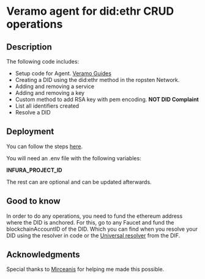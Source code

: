 # Veramo agent for did:ethr CRUD operations

## Description
The following code includes: 

* Setup code for Agent. [Veramo Guides](https://veramo.io/docs/node_tutorials/node_setup_identifiers)
* Creating a DID using the did:ethr method in the ropsten Network. 
* Adding and removing a service
* Adding and removing a key
* Custom method to add RSA key with pem encoding. **NOT DID Complaint**
* List all identifiers created
* Resolve a DID

## Deployment

You can follow the steps [here](https://veramo.io/docs/node_tutorials/node_setup_identifiers).

You will need an .env file with the following variables: 

**INFURA_PROJECT_ID**

The rest can are optional and can be updated afterwards.

## Good to know

In order to do any operations, you need to fund the ethereum address where the DID is anchored. For this, go to any Faucet and fund the blockchainAccountID of the DID. Which you can find when you resolve your DID using the resolver in code or the [Universal resolver](https://dev.uniresolver.io/) from the DIF. 

## Acknowledgments

Special thanks to [Mirceanis](https://github.com/mirceanis) for helping me made this possible. 

 




